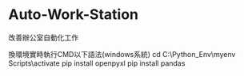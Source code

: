 # Auto-Work-Station
改善辦公室自動化工作

換環境實時執行CMD以下語法(windows系統)
cd C:\Python_Env\myenv
Scripts\activate
pip install openpyxl
pip install pandas